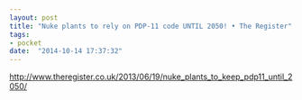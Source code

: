 ```yaml
---
layout: post
title: "Nuke plants to rely on PDP-11 code UNTIL 2050! • The Register"
tags:
- pocket
date:  "2014-10-14 17:37:32"
---
```


http://www.theregister.co.uk/2013/06/19/nuke_plants_to_keep_pdp11_until_2050/

